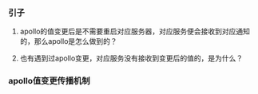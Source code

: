 ### 引子

1. apollo的值变更后是不需要重启对应服务器，对应服务便会接收到对应通知的，那么apollo是怎么做到的？

2. 也有遇到过apollo变更，对应服务没有接收到变更后的值的，是为什么？





### apollo值变更传播机制